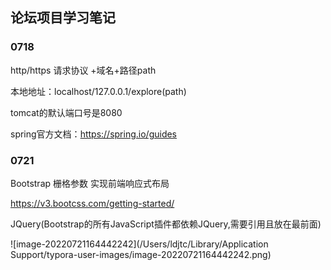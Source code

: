 ## 论坛项目学习笔记

### 0718

http/https 请求协议 +域名+路径path

本地地址：localhost/127.0.0.1/explore(path)

tomcat的默认端口号是8080

spring官方文档：https://spring.io/guides



### 0721

Bootstrap 栅格参数 实现前端响应式布局

https://v3.bootcss.com/getting-started/

JQuery(Bootstrap的所有JavaScript插件都依赖JQuery,需要引用且放在最前面)

![image-20220721164442242](/Users/ldjtc/Library/Application Support/typora-user-images/image-20220721164442242.png)

